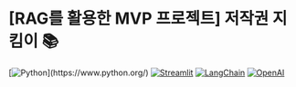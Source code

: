 # [RAG를 활용한 MVP 프로젝트] 저작권 지킴이 📚
[![Python](https://skillicons.dev/icons?i="Python")](https://www.python.org/)
[![Streamlit](https://skillicons.dev/icons?i=Streamlit)](https://streamlit.io/)
[![LangChain](https://skillicons.dev/icons?i=LangChain)](https://www.langchain.com/)
[![OpenAI](https://skillicons.dev/icons?i=#412991)](https://openai.com/)

